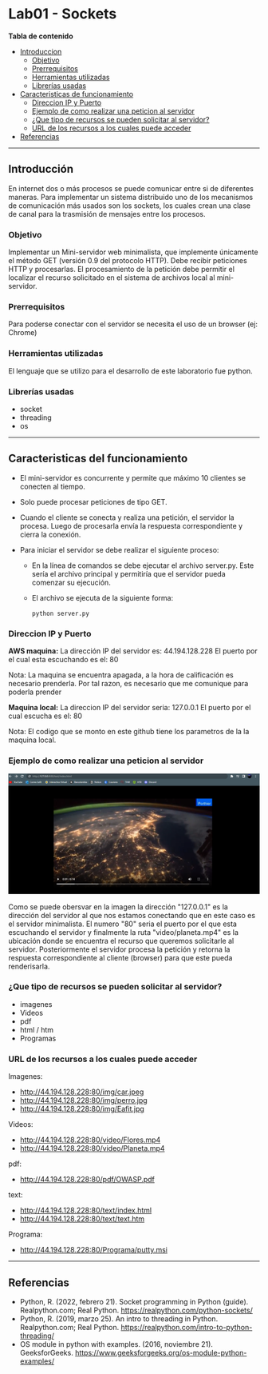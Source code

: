 # Lab01 - Sockets 

**Tabla de contenido**

- [Introduccion](#introducción)
    - [Objetivo](#objetivo)
    - [Prerrequisitos](#prerrequisitos)
    - [Herramientas utilizadas](#herramientas-utilizadas)
    - [Librerías usadas](#librerias-usadas)
- [Caracteristicas de funcionamiento](#caracteristicas-del-funcionamiento)
    - [Direccion IP y Puerto](#direccion-ip-y-puerto)
    - [Ejemplo de como realizar una peticion al servidor](#ejemplo-de-como-realizar-una-peticion-al-servidor)
    - [¿Que tipo de recursos se pueden solicitar al servidor?](#¿que-tipo-de-recursos-se-pueden-solicitar-al-servidor)
    - [URL de los recursos a los cuales puede acceder](#url-de-los-recursos-a-los-cuales-puede-acceder)
- [Referencias](#referencias)
    
---
## **Introducción**
En internet dos o más procesos se puede comunicar entre si de diferentes maneras. Para implementar un sistema distribuido uno de los mecanismos de comunicación más usados son los sockets, los cuales crean una clase de canal para la trasmisión de mensajes entre los procesos.

### **Objetivo**

Implementar un Mini-servidor web minimalista, que implemente únicamente el método
GET (versión 0.9 del protocolo HTTP). Debe recibir peticiones HTTP y procesarlas. El
procesamiento de la petición debe permitir el localizar el recurso solicitado en el
sistema de archivos local al mini-servidor. 

### **Prerrequisitos**

Para poderse conectar con el servidor se necesita el uso de un browser (ej: Chrome)

### **Herramientas utilizadas**

El lenguaje que se utilizo para el desarrollo de este laboratorio fue python.

### **Librerías usadas**

- socket
- threading 
- os

---
## **Caracteristicas del funcionamiento**

- El mini-servidor es concurrente y permite que máximo 10 clientes se conecten al tiempo. 
- Solo puede procesar peticiones de tipo GET. 
- Cuando el cliente se conecta y realiza una petición, el servidor la procesa. Luego de procesarla envía la respuesta correspondiente y cierra la conexión. 
- Para iniciar el servidor se debe realizar el siguiente proceso:

    -  En la línea de comandos se debe ejecutar el archivo server.py. Este sería el archivo principal y permitiría que el servidor pueda comenzar su ejecución. 

    - El archivo se ejecuta de la siguiente forma:

        ```
        python server.py
        ```

### **Direccion IP y Puerto** 
**AWS maquina:**
La dirección IP del servidor es: 44.194.128.228
El puerto por el cual esta escuchando es el: 80

Nota: La maquina se encuentra apagada, a la hora de calificación es necesario prenderla. Por tal razon, es necesario que me comunique para poderla prender 

**Maquina local:**
La direccion IP del servidor seria: 127.0.0.1
El puerto por el cual escucha es el: 80

Nota: El codigo que se monto en este github tiene los parametros de la la maquina local. 

### **Ejemplo de como realizar una peticion al servidor**

![Image text](https://github.com/MiguelZapata04/Topicos_Telematica/blob/master/Laboratorios/Lab01/Captura.png)

Como se puede obersvar en la imagen la dirección "127.0.0.1" es la dirección del servidor al que nos estamos conectando que en este caso es el servidor minimalista. El numero "80" seria el puerto por el que esta escuchando el servidor y finalmente la ruta "video/planeta.mp4" es la ubicación donde se encuentra el recurso que queremos solicitarle al servidor. Posteriormente el servidor procesa la petición y retorna la respuesta correspondiente al cliente (browser) para que este pueda renderisarla. 

### **¿Que tipo de recursos se pueden solicitar al servidor?**

- imagenes
- Videos 
- pdf
- html / htm
- Programas 

### **URL de los recursos a los cuales puede acceder**

Imagenes:
- http://44.194.128.228:80/img/car.jpeg
- http://44.194.128.228:80/img/perro.jpg
- http://44.194.128.228:80/img/Eafit.jpg

Videos:
- http://44.194.128.228:80/video/Flores.mp4
- http://44.194.128.228:80/video/Planeta.mp4

pdf:
- http://44.194.128.228:80/pdf/OWASP.pdf

text:
- http://44.194.128.228:80/text/index.html
- http://44.194.128.228:80/text/text.htm

Programa:
- http://44.194.128.228:80/Programa/putty.msi

---

## **Referencias** 
- Python, R. (2022, febrero 21). Socket programming in Python (guide). Realpython.com; Real Python. https://realpython.com/python-sockets/
- Python, R. (2019, marzo 25). An intro to threading in Python. Realpython.com; Real Python. https://realpython.com/intro-to-python-threading/
- OS module in python with examples. (2016, noviembre 21). GeeksforGeeks. https://www.geeksforgeeks.org/os-module-python-examples/
